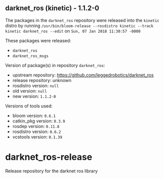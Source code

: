 ## darknet_ros (kinetic) - 1.1.2-0

The packages in the `darknet_ros` repository were released into the `kinetic` distro by running `/usr/bin/bloom-release --rosdistro kinetic --track kinetic darknet_ros --edit` on `Sun, 07 Jan 2018 11:30:57 -0000`

These packages were released:
- `darknet_ros`
- `darknet_ros_msgs`

Version of package(s) in repository `darknet_ros`:

- upstream repository: https://github.com/leggedrobotics/darknet_ros
- release repository: unknown
- rosdistro version: `null`
- old version: `null`
- new version: `1.1.2-0`

Versions of tools used:

- bloom version: `0.6.1`
- catkin_pkg version: `0.3.9`
- rosdep version: `0.11.8`
- rosdistro version: `0.6.2`
- vcstools version: `0.1.39`


# darknet_ros-release
Release repository for the darknet ros library
